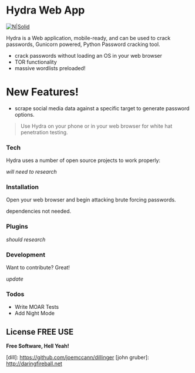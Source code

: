 # Hydra Web App

[![N|Solid](https://cldup.com/dTxpPi9lDf.thumb.png)](https://nodesource.com/products/nsolid)

Hydra is a Web application, mobile-ready, and can be used to crack passwords, Gunicorn powered, Python Password cracking tool.

  - crack passwords without loading an OS in your web browser
  - TOR functionality
  - massive wordlists preloaded!

# New Features!

  - scrape social media data against a specific target to generate password options.

> Use Hydra on your phone or in your web browser for white hat penetration testing.

### Tech

Hydra uses a number of open source projects to work properly:

*will need to research*

### Installation

Open your web browser and begin attacking brute forcing passwords.

dependencies not needed.

### Plugins

*should research*


### Development

Want to contribute? Great!

*update*

### Todos

 - Write MOAR Tests
 - Add Night Mode

License
FREE USE
----

**Free Software, Hell Yeah!**

[//]: # (These are reference links used in the body of this note and get stripped out when the markdown processor does its job. There is no need to format nicely because it shouldn't be seen. Thanks SO - http://stackoverflow.com/questions/4823468/store-comments-in-markdown-syntax)


   [dill]: <https://github.com/joemccann/dillinger>   [john gruber]: <http://daringfireball.net>

   [git-repo-url]: <https://github.com/joemccann/dillinger.git>
   [df1]: <http://daringfireball.net/projects/markdown/>
   [markdown-it]: <https://github.com/markdown-it/markdown-it>
   [Ace Editor]: <http://ace.ajax.org>
   [node.js]: <http://nodejs.org>
   [Twitter Bootstrap]: <http://twitter.github.com/bootstrap/>
   [jQuery]: <http://jquery.com>
   [@tjholowaychuk]: <http://twitter.com/tjholowaychuk>
   [express]: <http://expressjs.com>
   [AngularJS]: <http://angularjs.org>
   [Gulp]: <http://gulpjs.com>

   [PlDb]: <https://github.com/joemccann/dillinger/tree/master/plugins/dropbox/README.md>
   [PlGh]: <https://github.com/joemccann/dillinger/tree/master/plugins/github/README.md>
   [PlGd]: <https://github.com/joemccann/dillinger/tree/master/plugins/googledrive/README.md>
   [PlOd]: <https://github.com/joemccann/dillinger/tree/master/plugins/onedrive/README.md>
   [PlMe]: <https://github.com/joemccann/dillinger/tree/master/plugins/medium/README.md>
   [PlGa]: <https://github.com/RahulHP/dillinger/blob/master/plugins/googleanalytics/README.md>
